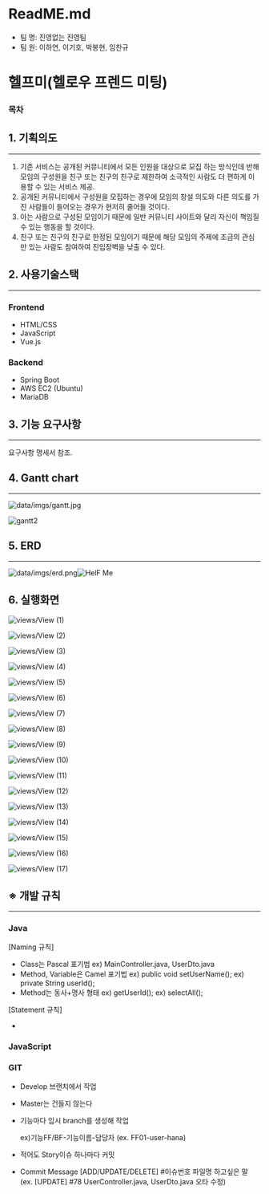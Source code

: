 # ReadME.md

- 팀 명: 진영없는 진영팀
- 팀 원: 이하연, 이기호, 박봉현, 임찬규

# 헬프미(헬로우 프렌드 미팅)

### 목차

## 1. 기획의도

---

1. 기존 서비스는 공개된 커뮤니티에서 모든 인원을 대상으로 모집 하는 방식인데 반해 모임의 구성원을 친구 또는 친구의 친구로 제한하여 소극적인 사람도 더 편하게 이용할 수 있는 서비스 제공.
2. 공개된 커뮤니티에서 구성원을 모집하는 경우에  모임의 창설 의도와 다른 의도를 가진 사람들이 들어오는 경우가 현저히 줄어들 것이다.
3. 아는 사람으로 구성된 모임이기 때문에 일반 커뮤니티 사이트와 달리 자신이 책임질 수 있는 행동을 할 것이다.
4. 친구 또는 친구의 친구로 한정된 모임이기 때문에 해당 모임의 주제에 조금의 관심만 있는 사람도 참여하여 진입장벽을 낮출 수 있다.

## 2. 사용기술스택

---

### Frontend

- HTML/CSS
- JavaScript
- Vue.js

### Backend

- Spring Boot
- AWS EC2 (Ubuntu)
- MariaDB

## 3. 기능 요구사항

---

요구사항 명세서 참조.

## 4. Gantt chart

---

![data/imgs/gantt.jpg](data/imgs/gantt.jpg)

![gantt2](data/imgs/gantt2.png)

## 5. ERD

---

![data/imgs/erd.png](data/imgs/erd.png)![HelF Me](data/imgs/HelF_Me.png)

## 6. 실행화면

![views/View (1)](data/imgs/views/View_(1).jpg)

![views/View (2)](data/imgs/views/View_(2).jpg)

![views/View (3)](data/imgs/views/View_(3).jpg)

![views/View (4)](data/imgs/views/View_(4).jpg)

![views/View (5)](data/imgs/views/View_(5).jpg)

![views/View (6)](data/imgs/views/View_(6).jpg)

![views/View (7)](data/imgs/views/View_(7).jpg)

![views/View (8)](data/imgs/views/View_(8).jpg)

![views/View (9)](data/imgs/views/View_(9).jpg)

![views/View (10)](data/imgs/views/View_(10).jpg)

![views/View (11)](data/imgs/views/View_(11).jpg)

![views/View (12)](data/imgs/views/View_(12).jpg)

![views/View (13)](data/imgs/views/View_(13).jpg)

![views/View (14)](data/imgs/views/View_(14).jpg)

![views/View (15)](data/imgs/views/View_(15).jpg)

![views/View (16)](data/imgs/views/View_(16).jpg)

![views/View (17)](data/imgs/views/View_(17).jpg)



## ※ 개발 규칙

---

### Java

[Naming 규칙]

- Class는 Pascal 표기법
ex) MainController.java, UserDto.java
- Method, Variable은 Camel 표기법
ex) public void setUserName();
ex) private String userId();
- Method는 동사+명사 형태
ex) getUserId();
ex) selectAll();

[Statement 규칙]

- 

### JavaScript

### GIT

- Develop 브랜치에서 작업
- Master는 건들지 않는다
- 기능마다 임시 branch를 생성해 작업

    ex)기능FF/BF-기능이름-담당자 (ex. FF01-user-hana)

- 적어도 Story이슈 하나마다 커밋
- Commit Message
[ADD/UPDATE/DELETE] #이슈번호 파일명 하고싶은 말
(ex. [UPDATE] #78 UserController.java, UserDto.java 오타 수정)